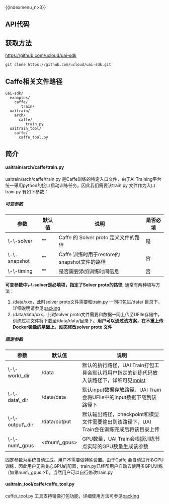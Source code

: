 {{indexmenu_n>3}}

## API代码

## 获取方法

<https://github.com/ucloud/uai-sdk>

    git clone https://github.com/ucloud/uai-sdk.git

## Caffe相关文件路径

    uai-sdk/
      examples/
        caffe/
           train/
      uaitrain/
        arch/
          caffe/
             train.py
      uaitrain_tool/
        caffe/
          caffe_tool.py

## 简介

#### uaitrain/arch/caffe/train.py

uaitrain/arch/caffe/train.py 是Caffe训练的特定入口文件，由于AI
Training平台统一采用python的接口启动训练任务，因此我们需要该train.py 文件作为入口  
train.py 有如下参数：

##### 可变参数

| 参数             | 默认值 | 说明                               | 是否必填 |
| -------------- | --- | -------------------------------- | ---- |
| \\-\\-solver   | ""  | Caffe 的 Solver proto 定义文件的路径     | 是    |
| \\-\\-snapshot | ""  | Caffe 训练时用于restore的snapshot文件的路径 | 否    |
| \\-\\-timing   | ""  | 是否需要添加训练时间信息                     | 否    |

**可变参数中\\-\\-solver是必填项，指定了Solver proto的路径**, 通常有两种填写方法：

1.  /data/xxx，此时solver proto文件需要和train.py 一同打包进/data/
    目录下，详细说明请参见[packing](/ai/uai-train/guide/caffe/packing)
2.  /data/data/xxx，此时solver
    proto文件需要和数据一同上传至UFIle存储中，训练过程文件将下载至/data/data/目录下。**用户可以通过该方案，在不重上传Docker镜像的基础上，动态修改solver
    proto 文件**

##### 固定参数

| 参数                  | 默认值               | 说明                                                                                    |
| ------------------- | ----------------- | ------------------------------------------------------------------------------------- |
| \\-\\-work\\\_dir   | /data             | 默认的执行路径，UAI Train打包工具会默认将用户指定的训练代码放入该路径下，详细可见[mnist](/ai/uai-train/guide/caffe/mnist) |
| \\-\\-data\\\_dir   | /data/data        | 默认input数据存放路径，UAI Train会将UFile中的input数据下载到该路径下                                        |
| \\-\\-output\\\_dir | /data/output      | 默认输出路径，checkpoint和模型文件需要输出到该路径下，UAI Train会在训练完成后将该目录上传                                |
| \\-\\-num\\\_gpus   | \<\#num\\\_gpus\> | GPU数量，UAI Train会根据训练节点实际的GPU数量生成该参数                                                   |

固定参数为系统自动生成，用户不需要做特殊设置。由于Caffe
会自动进行多GPU训练，因此用户无需关心GPU的配置，train.py已经帮用户自动去使用多GPU训练（如果num\\\_gpus
\>1)，当然用户可以自行修改train.py

#### uaitrain\_tool/caffe/caffe\_tool.py

caffe\\\_tool.py
工具支持镜像打包功能，详细使用方法可参见[packing](/ai/uai-train/guide/caffe/packing)
